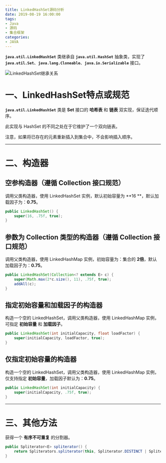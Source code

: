 ```yaml
---
title: LinkedHashSet源码分析
date: 2019-08-19 16:00:00
tags:
- Java
- 源码
- 集合框架
categories:
- JAVA
---
```


**`java.util.LinkedHashSet`** 类继承自 **`java.util.HashSet`** 抽象类，实现了 **`java.util.Set`**、**`java.lang.Cloneable`**、**`java.io.Serializable`** 接口。

![LinkedHashSet继承关系](/images/javase/LinkedHashSet-source-analysis/LinkedHashSet1.png "LinkedHashSet继承关系")

# 一、LinkedHashSet特点或规范

**`java.util.LinkedHashSet`** 类是 **Set** 接口的 **哈希表** 和 **链表** 双实现，保证迭代顺序。

此实现与 HashSet 的不同之处在于它维护了一个双向链表。

注意，如果将已存在的元素重新插入到集合中，不会影响插入顺序。

---

# 二、构造器

## 空参构造器（遵循 Collection 接口规范）

调用父类构造器，使用 LinkedHashSet 实例，默认初始容量为 **16 **，默认加载因子为：**0.75**。
```java
public LinkedHashSet() {
    super(16, .75f, true);
}
```

## 参数为 Collection 类型的构造器（遵循 Collection 接口规范）

调用父类构造器，使用 LinkedHashMap 实例，初始容量为：集合的 **2倍**，默认加载因子为：**0.75**。
```java
public LinkedHashSet(Collection<? extends E> c) {
    super(Math.max(2*c.size(), 11), .75f, true);
    addAll(c);
}
```

## 指定初始容量和加载因子的构造器

构造一个空的 LinkedHashSet，调用父类构造器，使用 LinkedHashMap 实例，可指定 **初始容量** 和 **加载因子**。
```java
public LinkedHashSet(int initialCapacity, float loadFactor) {
    super(initialCapacity, loadFactor, true);
}
```

## 仅指定初始容量的构造器

构造一个空的 LinkedHashSet，调用父类构造器，使用 LinkedHashMap 实例，仅支持指定 **初始容量**，加载因子默认为：**0.75**。
```java
public LinkedHashSet(int initialCapacity) {
    super(initialCapacity, .75f, true);
}
```

---

# 三、其他方法

获得一个 **有序不可重复** 的分割器。
```java
public Spliterator<E> spliterator() {
    return Spliterators.spliterator(this, Spliterator.DISTINCT | Spliterator.ORDERED);
}
```
